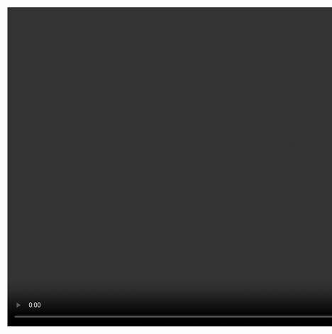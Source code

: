 
<video width ="1280" height="720">
<source src = "https://github.com/youneslucy/gmachine_javaswing/assets/104802176/21186271-5cc7-4cbc-bdfa-ae20b8c95bb6">
</video>
